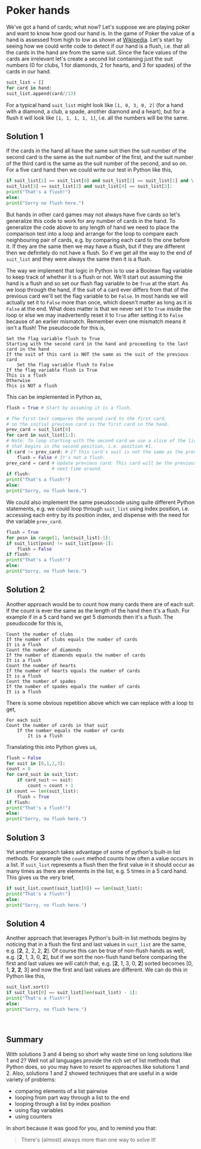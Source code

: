 # Poker hands

We've got a hand of cards; what now? Let's suppose we are playing poker and want to know how good our hand is. In the game of Poker the value of a hand is assessed from high to low as shown at [Wikipedia](http://en.wikipedia.org/wiki/List_of_poker_hands). Let's start by seeing how we could write code to detect if our hand is a flush, i.e. that all the cards in the hand are from the same suit. Since the face values of the cards are irrelevant let's create a second list containing just the suit numbers (0 for clubs, 1 for diamonds, 2 for hearts, and 3 for spades) of the cards in our hand.

```python
suit_list = []
for card in hand:
suit_list.append(card//13)
```

For a typical hand `suit_list` might look like `[1, 0, 3, 0, 2]` (for a hand with a diamond, a club, a spade, another diamond and a heart), but for a flush it will look like `[1, 1, 1, 1, 1]`, i.e. all the numbers will be the same.

## Solution 1

If the cards in the hand all have the same suit then the suit number of the second card is the same as the suit number of the first, and the suit number of the third card is the same as the suit number of the second, and so on. For a five card hand then we could write our test in Python like this,

```python
if suit_list[1] == suit_list[0] and suit_list[2] == suit_list[1] and \
suit_list[3] == suit_list[2] and suit_list[4] == suit_list[3]:
print("That's a flush!")
else:
print("Sorry no flush here.")
```

But hands in other card games may not always have five cards so let's generalize this code to work for any number of cards in the hand. To generalize the code above to any length of hand we need to place the comparison test into a loop and arrange for the loop to compare each neighbouring pair of cards, e.g. by comparing each card to the one before it. If they are the same then we may have a flush, but if they are different then we definitely do not have a flush. So if we get all the way to the end of `suit_list` and they were always the same then it is a flush.

The way we implement that logic in Python is to use a Boolean flag variable to keep track of whether it is a flush or not. We'll start out assuming the hand is a flush and so set our flush flag variable to be `True` at the start. As we loop through the hand, if the suit of a card ever differs from that of the previous card we'll set the flag variable to be `False`. In most hands we will actually set it to `False` more than once, which doesn't matter as long as it is `False` at the end. What does matter is that we never set it to `True` inside the loop or else we may inadvertently reset it to `True` after setting it to `False` because of an earlier mismatch. Remember even one mismatch means it isn't a flush! The pseudocode for this is,

```plaintext
Set the flag variable flush to True
Starting with the second card in the hand and proceeding to the last card in the hand
If the suit of this card is NOT the same as the suit of the previous card
    Set the flag variable flush to False
If the flag variable flush is True
This is a flush
Otherwise
This is NOT a flush
```

This can be implemented in Python as,

```python
flush = True # Start by assuming it is a flush.

# The first test compares the second card to the first card,
# so the initial previous card is the first card in the hand.
prev_card = suit_list[0]
for card in suit_list[1:]:
# Note: To loop starting with the second card we use a slice of the list,
# that begins in the second position, i.e. position #1.
if card != prev_card: # If this card's suit is not the same as the previous one's.
    flush = False # It's not a flush.
prev_card = card # Update previous card: This card will be the previous card
                 # next time around.
if flush:
print("That's a flush!")
else:
print("Sorry, no flush here.")
```

We could also implement the same pseudocode using quite different Python statements, e.g. we could loop through `suit_list` using index position, i.e. accessing each entry by its position index, and dispense with the need for the variable `prev_card`.

```python
flush = True
for posn in range(1, len(suit_list)-1):
if suit_list[posn] != suit_list[posn-1]:
    flush = False
if flush:
print("That's a flush!")
else:
print("Sorry, no flush here.")
```

## Solution 2

Another approach would be to count how many cards there are of each suit. If the count is ever the same as the length of the hand then it's a flush. For example if in a 5 card hand we get 5 diamonds then it's a flush. The pseudocode for this is,

```plaintext
Count the number of clubs
If the number of clubs equals the number of cards
It is a flush
Count the number of diamonds
If the number of diamonds equals the number of cards
It is a flush
Count the number of hearts
If the number of hearts equals the number of cards
It is a flush
Count the number of spades
If the number of spades equals the number of cards
It is a flush
```

There is some obvious repetition above which we can replace with a loop to get,

```plaintext
For each suit
Count the number of cards in that suit
    If the number equals the number of cards
        It is a flush
```

Translating this into Python gives us,

```python
flush = False
for suit in [0,1,2,3]:
count = 0
for card_suit in suit_list:
    if card_suit == suit:
        count = count + 1
if count == len(suit_list):
    flush = True
if flush:
print("That's a flush!")
else:
print("Sorry, no flush here.")
```

## Solution 3

Yet another approach takes advantage of some of python's built-in list methods. For example the `count` method counts how often a value occurs in a list. If `suit_list` represents a flush then the first value in it should occur as many times as there are elements in the list, e.g. 5 times in a 5 card hand. This gives us the very brief,

```python
if suit_list.count(suit_list[0]) == len(suit_list):
print("That's a flush!")
else:
print("Sorry, no flush here.")
```

## Solution 4

Another approach that leverages Python's built-in list methods begins by noticing that in a flush the first and last values in `suit_list` are the same, e.g. [**2**, 2, 2, 2, **2**]. Of course this can be true of non-flush hands as well, e.g. [**2**, 1, 3, 0, **2**], but if we sort the non-flush hand before comparing the first and last values we will catch that, e.g. [**2**, 1, 3, 0, **2**] sorted becomes [0, 1, **2**, **2**, 3] and now the first and last values are different. We can do this in Python like this,

```python
suit_list.sort()
if suit_list[0] == suit_list[len(suit_list) - 1]:
print("That's a flush!")
else:
print("Sorry, no flush here.")
```

<br>

## Summary

With solutions 3 and 4 being so short why waste time on long solutions
like 1 and 2? Well not all languages provide the rich set of list
methods that Python does, so you may have to resort to approaches like
solutions 1 and 2. Also, solutions 1 and 2 showed techniques that are
useful in a wide variety of problems:

-   comparing elements of a list pairwise
-   looping from part way through a list to the end
-   looping through a list by index position
-   using flag variables
-   using counters

In short because it was good for you, and to remind you that:

> There's (almost) always more than one way to solve it!
